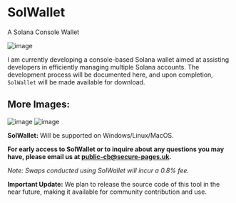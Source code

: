 # SolWallet
A Solana Console Wallet

![image](https://github.com/user-attachments/assets/56f04bff-c344-47d1-a5f3-e6d4e089e810)

I am currently developing a console-based Solana wallet aimed at assisting developers in efficiently managing multiple Solana accounts. The development process will be documented here, and upon completion, `SolWallet` will be made available for download.

## More Images:
![image](https://github.com/user-attachments/assets/cd4debe8-f91e-4771-82c2-e36cc4b6637e)
![image](https://github.com/user-attachments/assets/c8c5cc2b-2850-40c2-9c9b-df91664522af)


**SolWallet:** Will be supported on Windows/Linux/MacOS.

**For early access to SolWallet or to inquire about any questions you may have, please email us at public-cb@secure-pages.uk.**

_Note: Swaps conducted using SolWallet will incur a 0.8% fee._

**Important Update:** We plan to release the source code of this tool in the near future, making it available for community contribution and use.
